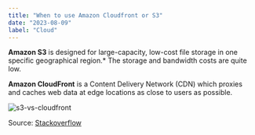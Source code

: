 ```yaml
---
title: "When to use Amazon Cloudfront or S3"
date: "2023-08-09"
label: "Cloud"
---
```


**Amazon S3** is designed for large-capacity, low-cost file storage in one specific geographical region.\* The storage and bandwidth costs are quite low.

**Amazon CloudFront** is a Content Delivery Network (CDN) which proxies and caches web data at edge locations as close to users as possible.

![s3-vs-cloudfront](https://i.stack.imgur.com/eEDGb.png)

Source: [Stackoverflow](https://stackoverflow.com/questions/3327425/when-to-use-amazon-cloudfront-or-s3)
